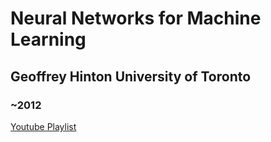 # Neural Networks for Machine Learning 
## Geoffrey Hinton University of Toronto
### ~2012

[Youtube Playlist](https://www.youtube.com/watch?v=OVwEeSsSCHE&list=PLLssT5z_DsK_gyrQ_biidwvPYCRNGI3iv&index=1)

